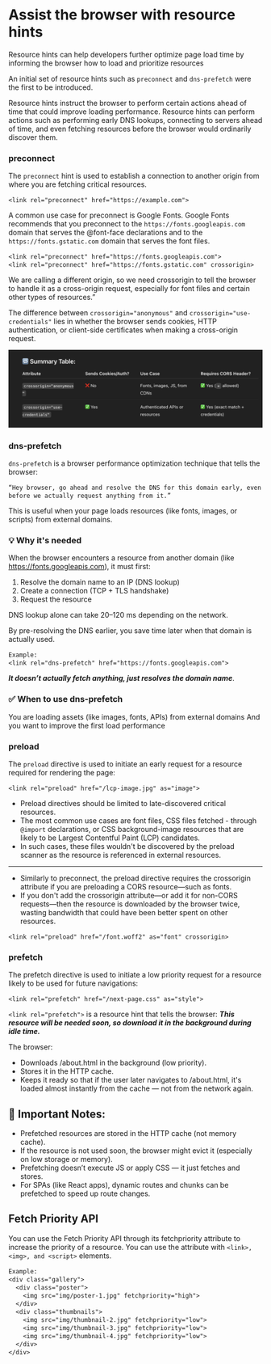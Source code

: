 # Assist the browser with resource hints

Resource hints can help developers further optimize page load time by informing the browser how to load and prioritize resources

An initial set of resource hints such as ```preconnect``` and ```dns-prefetch``` were the first to be introduced.

Resource hints instruct the browser to perform certain actions ahead of time that could improve loading performance. Resource hints can perform actions such as performing early DNS lookups, connecting to servers ahead of time, and even fetching resources before the browser would ordinarily discover them.


### preconnect
The ```preconnect``` hint is used to establish a connection to another origin from where you are fetching critical resources.

```
<link rel="preconnect" href="https://example.com">
```


A common use case for preconnect is Google Fonts. Google Fonts recommends that you preconnect to the ```https://fonts.googleapis.com``` domain that serves the @font-face declarations and to the ```https://fonts.gstatic.com``` domain that serves the font files.

```
<link rel="preconnect" href="https://fonts.googleapis.com">
<link rel="preconnect" href="https://fonts.gstatic.com" crossorigin>
```

We are calling a different origin, so we need crossorigin to tell the browser to handle it as a cross-origin request, especially for font files and certain other types of resources.”


The difference between ```crossorigin="anonymous"``` and ```crossorigin="use-credentials"``` lies in whether the browser sends cookies, HTTP authentication, or client-side certificates when making a cross-origin request.

![Cross Origin](image-2.png)


### dns-prefetch
```dns-prefetch``` is a browser performance optimization technique that tells the browser:
```
“Hey browser, go ahead and resolve the DNS for this domain early, even before we actually request anything from it.”
```

This is useful when your page loads resources (like fonts, images, or scripts) from external domains.


### 💡 Why it's needed
When the browser encounters a resource from another domain (like https://fonts.googleapis.com), it must first:

1. Resolve the domain name to an IP (DNS lookup)
2. Create a connection (TCP + TLS handshake)
3. Request the resource

DNS lookup alone can take 20–120 ms depending on the network.

By pre-resolving the DNS earlier, you save time later when that domain is actually used.

```
Example: 
<link rel="dns-prefetch" href="https://fonts.googleapis.com">
```

***It doesn’t actually fetch anything, just resolves the domain name***.

### ✅ When to use dns-prefetch
You are loading assets (like images, fonts, APIs) from external domains
And you want to improve the first load performance


### preload
The ```preload``` directive is used to initiate an early request for a resource required for rendering the page:

```
<link rel="preload" href="/lcp-image.jpg" as="image">
```

- Preload directives should be limited to late-discovered critical resources. 
- The most common use cases are font files, CSS files fetched - through ```@import``` declarations, or CSS background-image resources that are likely to be Largest Contentful Paint (LCP) candidates. 
- In such cases, these files wouldn't be discovered by the preload scanner as the resource is referenced in external resources.

---
- Similarly to preconnect, the preload directive requires the crossorigin attribute if you are preloading a CORS resource—such as fonts. 
- If you don't add the crossorigin attribute—or add it for non-CORS requests—then the resource is downloaded by the browser twice, wasting bandwidth that could have been better spent on other resources.

```
<link rel="preload" href="/font.woff2" as="font" crossorigin>
```

### prefetch
The prefetch directive is used to initiate a low priority request for a resource likely to be used for future navigations:

```
<link rel="prefetch" href="/next-page.css" as="style">
```


```<link rel="prefetch">``` is a resource hint that tells the browser:
***This resource will be needed soon, so download it in the background during idle time.***

The browser:

- Downloads /about.html in the background (low priority).
- Stores it in the HTTP cache.
- Keeps it ready so that if the user later navigates to /about.html, it's loaded almost instantly from the cache — not from the network again.

## 🧠 Important Notes:
- Prefetched resources are stored in the HTTP cache (not memory cache).
- If the resource is not used soon, the browser might evict it (especially on low storage or memory).
- Prefetching doesn’t execute JS or apply CSS — it just fetches and stores.
- For SPAs (like React apps), dynamic routes and chunks can be prefetched to speed up route changes.


## Fetch Priority API
You can use the Fetch Priority API through its fetchpriority attribute to increase the priority of a resource. You can use the attribute with ```<link>, <img>, and <script>``` elements.

```
Example: 
<div class="gallery">
  <div class="poster">
    <img src="img/poster-1.jpg" fetchpriority="high">
  </div>
  <div class="thumbnails">
    <img src="img/thumbnail-2.jpg" fetchpriority="low">
    <img src="img/thumbnail-3.jpg" fetchpriority="low">
    <img src="img/thumbnail-4.jpg" fetchpriority="low">
  </div>
</div>
```


